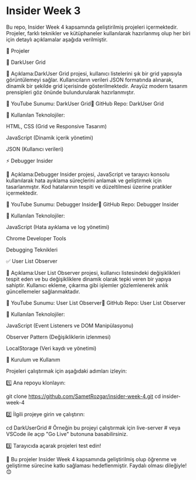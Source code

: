 # Insider Week 3 

Bu repo, Insider Week 4 kapsamında geliştirilmiş projeleri içermektedir. Projeler, farklı teknikler ve kütüphaneler kullanılarak hazırlanmış olup her biri için detaylı açıklamalar aşağıda verilmiştir.

📌 Projeler

🌟 DarkUser Grid

🔹 Açıklama:DarkUser Grid projesi, kullanıcı listelerini şık bir grid yapısıyla görüntülemeyi sağlar. Kullanıcıların verileri JSON formatında alınarak, dinamik bir şekilde grid içerisinde gösterilmektedir. Arayüz modern tasarım prensipleri göz önünde bulundurularak hazırlanmıştır.

🔗 YouTube Sunumu: DarkUser Grid🔗 GitHub Repo: DarkUser Grid

🔹 Kullanılan Teknolojiler:

HTML, CSS (Grid ve Responsive Tasarım)

JavaScript (Dinamik içerik yönetimi)

JSON (Kullanıcı verileri)

⚡ Debugger Insider

🔹 Açıklama:Debugger Insider projesi, JavaScript ve tarayıcı konsolu kullanılarak hata ayıklama süreçlerini anlamak ve geliştirmek için tasarlanmıştır. Kod hatalarının tespiti ve düzeltilmesi üzerine pratikler içermektedir.

🔗 YouTube Sunumu: Debugger Insider🔗 GitHub Repo: Debugger Insider

🔹 Kullanılan Teknolojiler:

JavaScript (Hata ayıklama ve log yönetimi)

Chrome Developer Tools

Debugging Teknikleri

✅ User List Observer

🔹 Açıklama:User List Observer projesi, kullanıcı listesindeki değişiklikleri tespit eden ve bu değişikliklere dinamik olarak tepki veren bir yapıya sahiptir. Kullanıcı ekleme, çıkarma gibi işlemler gözlemlenerek anlık güncellemeler sağlanmaktadır.

🔗 YouTube Sunumu: User List Observer🔗 GitHub Repo: User List Observer

🔹 Kullanılan Teknolojiler:

JavaScript (Event Listeners ve DOM Manipülasyonu)

Observer Pattern (Değişikliklerin izlenmesi)

LocalStorage (Veri kaydı ve yönetimi)

📌 Kurulum ve Kullanım

Projeleri çalıştırmak için aşağıdaki adımları izleyin:

1️⃣ Ana repoyu klonlayın:

 git clone https://github.com/SametRozgar/insider-week-4.git
 cd insider-week-4

2️⃣ İlgili projeye girin ve çalıştırın:

 cd DarkUserGrid  # Örneğin bu projeyi çalıştırmak için
 live-server  # veya VSCode ile açıp "Go Live" butonuna basabilirsiniz.

3️⃣ Tarayıcıda açarak projeleri test edin!

🚀 Bu projeler Insider Week 4 kapsamında geliştirilmiş olup öğrenme ve geliştirme sürecine katkı sağlaması hedeflenmiştir. Faydalı olması dileğiyle! 😊
